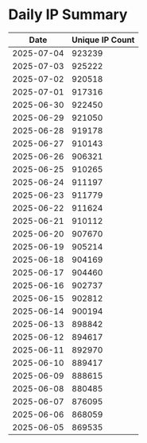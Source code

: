 # Daily IP Summary
| Date | Unique IP Count |
|----|----|
| 2025-07-04 | 923239 |
| 2025-07-03 | 925222 |
| 2025-07-02 | 920518 |
| 2025-07-01 | 917316 |
| 2025-06-30 | 922450 |
| 2025-06-29 | 921050 |
| 2025-06-28 | 919178 |
| 2025-06-27 | 910143 |
| 2025-06-26 | 906321 |
| 2025-06-25 | 910265 |
| 2025-06-24 | 911197 |
| 2025-06-23 | 911779 |
| 2025-06-22 | 911624 |
| 2025-06-21 | 910112 |
| 2025-06-20 | 907670 |
| 2025-06-19 | 905214 |
| 2025-06-18 | 904169 |
| 2025-06-17 | 904460 |
| 2025-06-16 | 902737 |
| 2025-06-15 | 902812 |
| 2025-06-14 | 900194 |
| 2025-06-13 | 898842 |
| 2025-06-12 | 894617 |
| 2025-06-11 | 892970 |
| 2025-06-10 | 889417 |
| 2025-06-09 | 888615 |
| 2025-06-08 | 880485 |
| 2025-06-07 | 876095 |
| 2025-06-06 | 868059 |
| 2025-06-05 | 869535 |
